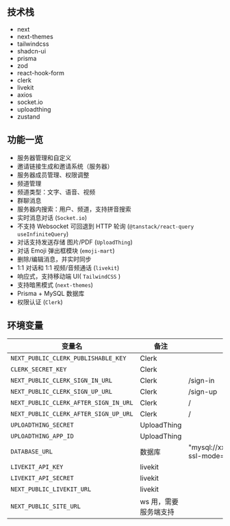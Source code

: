 ## 技术栈

- next
- next-themes
- tailwindcss
- shadcn-ui
- prisma
- zod
- react-hook-form
- clerk
- livekit
- axios
- socket.io
- uploadthing
- zustand

## 功能一览

- 服务器管理和自定义
- 邀请链接生成和邀请系统（服务器）
- 服务器成员管理、权限调整
- 频道管理
- 频道类型：文字、语音、视频
- 群聊消息
- 服务器内搜索：用户、频道，支持拼音搜索
- 实时消息对话 (`Socket.io`)
- 不支持 Websocket 可回退到 HTTP 轮询 (`@tanstack/react-query` `useInfiniteQuery`)
- 对话支持发送存储 图片/PDF (`UploadThing`)
- 对话 Emoji 弹出框模块 (`emoji-mart`)
- 删除/编辑消息，并实时同步
- 1:1 对话和 1:1 视频/音频通话 (`livekit`)
- 响应式，支持移动端 UI( `TailwindCSS` )
- 支持暗黑模式 (`next-themes`)
- Prisma + MySQL 数据库
- 权限认证 (`Clerk`)

## 环境变量

| 变量名                                | 备注                  | 示例                                               |
| ------------------------------------- | --------------------- | -------------------------------------------------- |
| `NEXT_PUBLIC_CLERK_PUBLISHABLE_KEY`   | Clerk                 |                                                    |
| `CLERK_SECRET_KEY`                    | Clerk                 |                                                    |
| `NEXT_PUBLIC_CLERK_SIGN_IN_URL`       | Clerk                 | /sign-in                                           |
| `NEXT_PUBLIC_CLERK_SIGN_UP_URL`       | Clerk                 | /sign-up                                           |
| `NEXT_PUBLIC_CLERK_AFTER_SIGN_IN_URL` | Clerk                 | /                                                  |
| `NEXT_PUBLIC_CLERK_AFTER_SIGN_UP_URL` | Clerk                 | /                                                  |
| `UPLOADTHING_SECRET`                  | UploadThing           |                                                    |
| `UPLOADTHING_APP_ID`                  | UploadThing           |                                                    |
| `DATABASE_URL`                        | 数据库                | "mysql://xxx:xxx@domain:port/db?ssl-mode=REQUIRED" |
| `LIVEKIT_API_KEY`                     | livekit               |
| `LIVEKIT_API_SECRET`                  | livekit               |
| `NEXT_PUBLIC_LIVEKIT_URL`             | livekit               |
| `NEXT_PUBLIC_SITE_URL`                | ws 用，需要服务端支持 |
